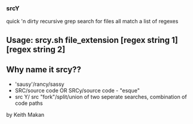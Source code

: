 ### srcY
 quick 'n dirty recursive grep search for files all match a list of regexes
## Usage: srcy.sh file_extension [regex string 1] [regex string 2]
## Why name it srcy??
- 'sausy'/rancy/sassy
- SRC/source code OR SRCy/source code - "esque"
- src Y/ src "fork"/split/union of two seperate searches, combination of code paths

by Keith Makan
